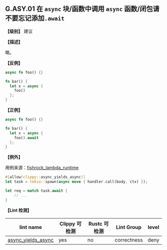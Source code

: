 ## G.ASY.01 在 `async` 块/函数中调用 `async` 函数/闭包请不要忘记添加`.await`

**【级别】** 建议

**【描述】**

 略。

**【反例】**

```rust
async fn foo() {}

fn bar() {
  let x = async {
    foo()
  };
}
```

**【正例】**

```rust
async fn foo() {}

fn bar() {
  let x = async {
    foo().await
  };
}
```

**【例外】**

用例来源：[fishrock_lambda_runtime](https://docs.rs/crate/fishrock_lambda_runtime/0.3.0-patched.1/source/src/lib.rs#:~:text=clippy%3a%3aasync_yields_async)

```rust
#[allow(clippy::async_yields_async)]
let task = tokio::spawn(async move { handler.call(body, ctx) });

let req = match task.await {
    // ...
}
```

**【Lint 检测】**

| lint name                                                    | Clippy 可检测 | Rustc 可检测 | Lint Group  | level |
| ------------------------------------------------------------ | ------------- | ------------ | ----------- | ----- |
| [async_yields_async](https://rust-lang.github.io/rust-clippy/master/#async_yields_async) | yes           | no           | correctness | deny  |

